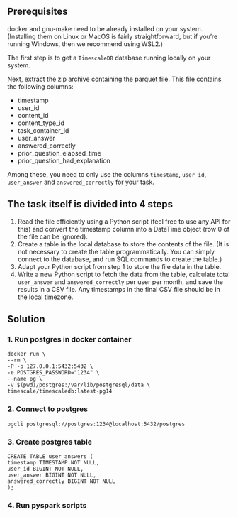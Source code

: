 ## Prerequisites

docker and gnu-make need to be already installed on your system. (Installing them on Linux or MacOS is fairly straightforward, but if you’re running Windows, then we recommend using WSL2.)

The first step is to get a `TimescaleDB` database running locally on your system.

Next, extract the zip archive containing the parquet file. This file contains the following columns:

- timestamp
- user_id
- content_id
- content_type_id
- task_container_id
- user_answer
- answered_correctly
- prior_question_elapsed_time
- prior_question_had_explanation

Among these, you need to only use the columns `timestamp`, `user_id`, `user_answer` and `answered_correctly` for your task.

## The task itself is divided into 4 steps

1. Read the file efficiently using a Python script (feel free to use any API for this) and convert the timestamp column into a DateTime object (row 0 of the file can be ignored).
2. Create a table in the local database to store the contents of the file. (It is not necessary to create the table programmatically. You can simply connect to the database, and run SQL commands to create the table.)
3. Adapt your Python script from step 1 to store the file data in the table.
4. Write a new Python script to fetch the data from the table, calculate total `user_answer` and `answered_correctly` per user per month, and save the results in a CSV file. Any timestamps in the final CSV file should be in the local timezone.

## Solution

### 1. Run postgres in docker container
```shell
docker run \
--rm \
-P -p 127.0.0.1:5432:5432 \
-e POSTGRES_PASSWORD="1234" \
--name pg \
-v $(pwd)/postgres:/var/lib/postgresql/data \
timescale/timescaledb:latest-pg14
```

### 2. Connect to postgres
```shell
pgcli postgresql://postgres:1234@localhost:5432/postgres
```

### 3. Create postgres table
```shell
CREATE TABLE user_answers (
timestamp TIMESTAMP NOT NULL, 
user_id BIGINT NOT NULL, 
user_answer BIGINT NOT NULL, 
answered_correctly BIGINT NOT NULL
);
```

### 4. Run pyspark scripts
